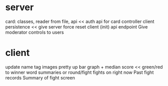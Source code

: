# server

card: classes, reader from file, api <<
auth
api for card
controller client
persistence <<
give server force reset client (init) api endpoint
Give moderator controls to users

# client

update name tag
images
pretty up bar graph + median score <<
green/red to winner
word summaries or round/fight
fights on right now
Past fight records
Summary of fight screen
